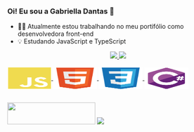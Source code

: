 ### Oi! Eu sou a Gabriella Dantas 👋


- 👩‍💻 Atualmente estou trabalhando no meu portifólio como desenvolvedora front-end
- 💡 Estudando JavaScript e TypeScript

<div align="center">
  <a href="https://github.com/gabriellaxdantas">
  <img height="170em" src="https://github-readme-stats.vercel.app/api?username=gabriellaxdantas&show_icons=true&theme=tokyonight&include_all_commits=true&count_private=true"/>
  <img height="100em" src="https://github-readme-stats.vercel.app/api/top-langs/?username=gabriellaxdantas&layout=compact&langs_count=7&theme=tokyonight"/>
</div>
  
  <div style="display: inline_block"><br>
  <img align="center" alt="Rafa-Js" height="50" width="100" src="https://raw.githubusercontent.com/devicons/devicon/master/icons/javascript/javascript-plain.svg">
  <img align="center" alt="Rafa-HTML" height="50" width="100" src="https://raw.githubusercontent.com/devicons/devicon/master/icons/html5/html5-original.svg">
  <img align="center" alt="Rafa-CSS" height="50" width="100" src="https://raw.githubusercontent.com/devicons/devicon/master/icons/css3/css3-original.svg">
  <img align="center" alt="Rafa-Csharp" height="50" width="100" src="https://raw.githubusercontent.com/devicons/devicon/master/icons/csharp/csharp-original.svg">
</div>

  ##

  <div> 
  
  <a col-md-4 href = "mailto:gabriellaxdantas@gmail.com"><img width="200" height="50" src="https://img.shields.io/badge/-Gmail-%23333?style=for-the-badge&logo=gmail&logoColor=white" target="_blank"></a>
  <a href="https://www.linkedin.com/in/gabrielladantasfandim/" target="_blank"><img width="200"  src="https://img.shields.io/badge/-LinkedIn-%230077B5?style=for-the-badge&logo=linkedin&logoColor=white" target="_blank"></a> 
   

 
 </div>



